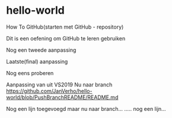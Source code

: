# hello-world
How To GitHub(starten met GitHub - repository) 

Dit is een oefening om GitHub te leren gebruiken


Nog een tweede aanpassing


Laatste(final) aanpassing


Nog eens proberen

Aanpassing van uit VS2019
Nu naar branch
https://github.com/JanVerho/hello-world/blob/PushBranchREADME/README.md


Nog een lijn toegevoegd maar nu naar branch...
.....
nog een lijn...